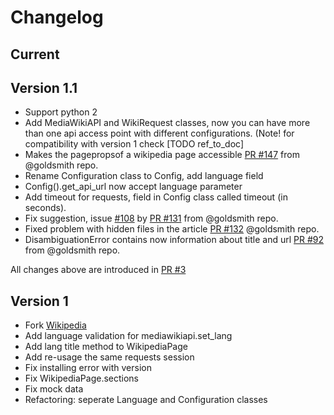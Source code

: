 # Changelog

## Current

## Version 1.1

* Support python 2
* Add MediaWikiAPI and WikiRequest classes, now you can have more than one api access point with different configurations.
(Note! for compatibility with version 1 check [TODO ref_to_doc]
* Makes the pagepropsof a wikipedia page accessible [PR #147](https://github.com/goldsmith/Wikipedia/pull/147) from @goldsmith repo.
* Rename Configuration class to Config, add language field
* Config().get_api_url now accept language parameter
* Add timeout for requests, field in Config class called timeout (in seconds).
* Fix suggestion, issue [#108](https://github.com/goldsmith/Wikipedia/issues/108) by [PR #131](https://github.com/goldsmith/Wikipedia/pull/131) from @goldsmith repo.
* Fixed problem with hidden files in the article [PR #132](https://github.com/goldsmith/Wikipedia/pull/132/files) @goldsmith repo.
* DisambiguationError contains now information about title and url [PR #92](https://github.com/goldsmith/Wikipedia/pull/92) from @goldsmith repo.

All changes above are introduced in [PR #3](https://github.com/lehinevych/MediaWikiAPI/pull/3)

## Version 1

* Fork [Wikipedia](https://github.com/goldsmith/Wikipedia)
* Add language validation for mediawikiapi.set_lang
* Add lang title method to WikipediaPage
* Add re-usage the same requests session
* Fix installing error with version
* Fix WikipediaPage.sections
* Fix mock data
* Refactoring: seperate Language and Configuration classes
